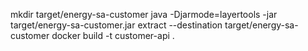 mkdir target/energy-sa-customer
java -Djarmode=layertools -jar target/energy-sa-customer.jar extract --destination target/energy-sa-customer
docker build -t customer-api .